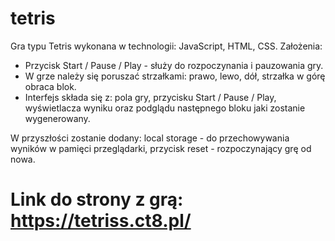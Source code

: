 # tetris
Gra typu Tetris wykonana w technologii: JavaScript, HTML, CSS.
Założenia:
- Przycisk Start / Pause / Play - służy do rozpoczynania i pauzowania gry.
- W grze należy się poruszać strzałkami: prawo, lewo, dół, strzałka w górę obraca blok.
- Interfejs składa się z: pola gry, przycisku Start / Pause / Play, wyświetlacza wyniku oraz podglądu następnego bloku jaki zostanie wygenerowany.

W przyszłości zostanie dodany:
local storage - do przechowywania wyników w pamięci przeglądarki, przycisk reset - rozpoczynający grę od nowa.

# Link do strony z grą: https://tetriss.ct8.pl/
